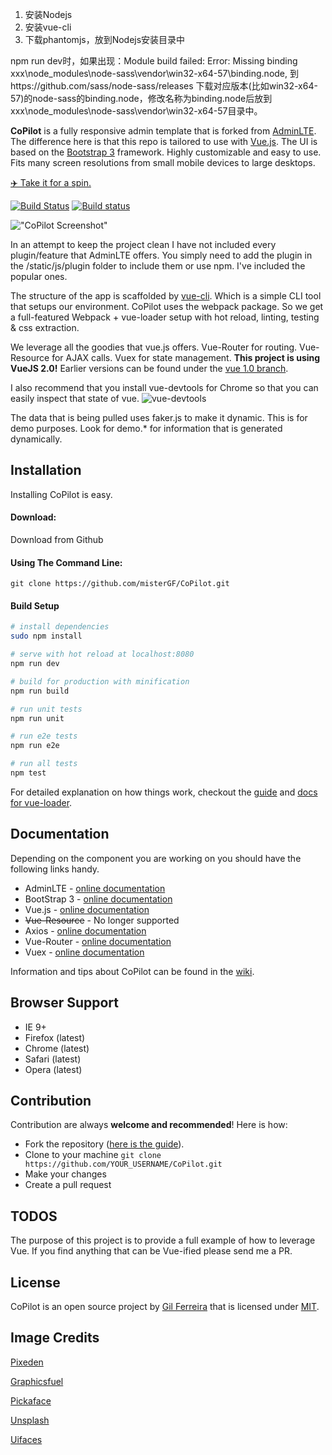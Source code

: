 1. 安装Nodejs
2. 安装vue-cli
3. 下载phantomjs，放到Nodejs安装目录中

npm run dev时，如果出现：Module build failed: Error: Missing binding xxx\node_modules\node-sass\vendor\win32-x64-57\binding.node, 到https://github.com/sass/node-sass/releases 下载对应版本(比如win32-x64-57)的node-sass的binding.node，修改名称为binding.node后放到xxx\node_modules\node-sass\vendor\win32-x64-57目录中。

**CoPilot** is a fully responsive admin template that is forked from [AdminLTE](https://almsaeedstudio.com). The difference here is that this repo is tailored to use with [Vue.js](https://vuejs.org). The UI is based on the [Bootstrap 3](https://github.com/twbs/bootstrap) framework. Highly customizable and easy to use. Fits many screen resolutions from small mobile devices to large desktops.

<a href="https://copilot.misterGF.io" target="_blank">✈️️ Take it for a spin.</a>


[![Build Status](https://travis-ci.org/misterGF/CoPilot.svg?branch=master)](https://travis-ci.org/misterGF/CoPilot)
[![Build status](https://ci.appveyor.com/api/projects/status/wenct56narbt6r1l?svg=true)](https://ci.appveyor.com/project/misterGF/copilot)

!["CoPilot Screenshot"](http://res.cloudinary.com/gatec21/image/upload/v1489954238/copilot-march-2017_ifdrlj.png)

In an attempt to keep the project clean I have not included every plugin/feature that AdminLTE offers. You simply need to add the plugin in the /static/js/plugin folder to include them or use npm. I've included the popular ones.

The structure of the app is scaffolded by [vue-cli](https://github.com/vuejs/vue-cli). Which is a simple CLI tool that setups our environment. CoPilot uses the webpack package. So we get a full-featured Webpack + vue-loader setup with hot reload, linting, testing & css extraction.

We leverage all the goodies that vue.js offers. Vue-Router for routing. Vue-Resource for AJAX calls. Vuex for state management. **This project is using VueJS 2.0!** Earlier versions can be found under the [vue 1.0 branch](https://github.com/misterGF/CoPilot/tree/vue1.0_version).

I also recommend that you install vue-devtools for Chrome so that you can easily inspect that state of vue.
![vue-devtools](http://res.cloudinary.com/gatec21/image/upload/v1461611064/copilot-vuetools_t1mvpg.png)

The data that is being pulled uses faker.js to make it dynamic. This is for demo purposes. Look for demo.* for information that is generated dynamically.

Installation
------------
Installing CoPilot is easy.

#### Download:

Download from Github

#### Using The Command Line:

```
git clone https://github.com/misterGF/CoPilot.git
```


#### Build Setup

``` bash
# install dependencies
sudo npm install

# serve with hot reload at localhost:8080
npm run dev

# build for production with minification
npm run build

# run unit tests
npm run unit

# run e2e tests
npm run e2e

# run all tests
npm test
```

For detailed explanation on how things work, checkout the [guide](https://github.com/vuejs-templates/webpack#vue-webpack-boilerplate) and [docs for vue-loader](http://vuejs.github.io/vue-loader).


Documentation
-------------
Depending on the component you are working on you should have the following links handy.

- AdminLTE - [online documentation](https://almsaeedstudio.com/themes/AdminLTE/documentation/index.html)
- BootStrap 3 - [online documentation](https://github.com/twbs/bootstrap)
- Vue.js - [online documentation](https://github.com/vuejs/vue)
- ~~Vue-Resource~~ - No longer supported
- Axios - [online documentation](https://github.com/mzabriskie/axios)
- Vue-Router - [online documentation](https://github.com/vuejs/vue-router)
- Vuex - [online documentation](https://github.com/vuejs/vuex)

Information and tips about CoPilot can be found in the [wiki](https://github.com/misterGF/CoPilot/wiki).

Browser Support
---------------
- IE 9+
- Firefox (latest)
- Chrome (latest)
- Safari (latest)
- Opera (latest)

Contribution
------------
Contribution are always **welcome and recommended**! Here is how:

- Fork the repository ([here is the guide](https://help.github.com/articles/fork-a-repo/)).
- Clone to your machine ```git clone https://github.com/YOUR_USERNAME/CoPilot.git```
- Make your changes
- Create a pull request

TODOS
-------
The purpose of this project is to provide a full example of how to leverage Vue. If you find anything that can be Vue-ified please send me a PR.

License
-------
CoPilot is an open source project by [Gil Ferreira](http://gferreira.me) that is licensed under [MIT](http://opensource.org/licenses/MIT).

Image Credits
-------------
[Pixeden](http://www.pixeden.com/psd-web-elements/flat-responsive-showcase-psd)

[Graphicsfuel](http://www.graphicsfuel.com/2013/02/13-high-resolution-blur-backgrounds/)

[Pickaface](http://pickaface.net/)

[Unsplash](https://unsplash.com/)

[Uifaces](http://uifaces.com/)
